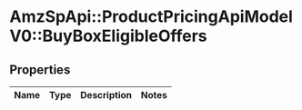 # AmzSpApi::ProductPricingApiModelV0::BuyBoxEligibleOffers

## Properties
Name | Type | Description | Notes
------------ | ------------- | ------------- | -------------

